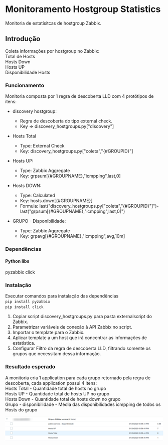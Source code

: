 # Monitoramento Hostgroup Statistics

Monitoria de estatísitcas de hostgroup Zabbix.

## Introdução

Coleta informações por hostgroup no Zabbix:  
Total de Hosts  
Hosts Down  
Hosts UP  
Disponibilidade Hosts  

### Funcionamento
Monitoria composta por 1 regra de descoberta LLD com 4 protótipos de itens:

* discovery hostgroup:
	* Regra de descoberta do tipo external check.
	* Key => discovery_hostgroups.py["discovery"]  

* Hosts Total
	* Type: External Check
	* Key: discovery_hostgroups.py["coleta","{#GROUPID}"]
* Hosts UP:
	* Type: Zabbix Aggregate
	* Key: grpsum[{#GROUPNAME},"icmpping",last,0]
* Hosts DOWN:
	* Type: Calculated
	* Key: hosts.down[{#GROUPNAME}]
	* Formula: last("discovery_hostgroups.py[\"coleta\",\"{#GROUPID}\"]")-last("grpsum[{#GROUPNAME},\"icmpping\",last,0]")
* GRUPO - Disponibilidade:
	* Type: Zabbix Aggregate
	* Key: grpavg[{#GROUPNAME},"icmpping",avg,10m]	

### Dependências

#### Python libs
pyzabbix
click

### Instalação

Executar comandos para instalação das dependências  
`pip install pyzabbix`  
`pip install click`

1. Copiar script discovery_hostgroups.py para pasta externalscript do Zabbix.  
2. Parametrizar variáveis de conexão à API Zabbix no script.  
3. Importar o template para o Zabbix.
4. Aplicar template a um host que irá concentrar as informações de estatistica.
5. Configurar Filtro da regra de descoberta LLD, filtrando somente os grupos que necessitam dessa informação.

### Resultado esperado

A monitoria cria 1 application para cada grupo retornado pela regra de descoberta, cada application possui 4 itens:  
Hosts Total - Quantidade total de hosts no grupo  
Hosts UP - Quantidade total de hosts UP no grupo  
Hosts Down - Quantidade total de hosts down no grupo  
Grupo - disponibilidade - Média das disponibilidades icmpping de todos os Hosts do grupo  

![Resultado](https://github.com/petersonbasso/zabbix-hostgroup-statistics/blob/master/img/imagem01.png)
